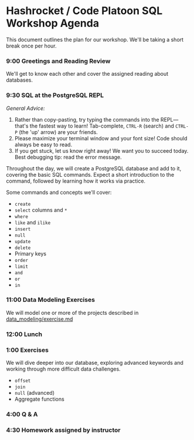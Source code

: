 # Hashrocket / Code Platoon SQL Workshop Agenda

This document outlines the plan for our workshop. We'll be taking a short break
once per hour.

### 9:00 Greetings and Reading Review

We'll get to know each other and cover the assigned reading about databases.

### 9:30 SQL at the PostgreSQL REPL

*General Advice:*

1. Rather than copy-pasting, try typing the commands into the REPL— that's the
   fastest way to learn! Tab-complete, `CTRL-R` (search) and `CTRL-P` (the 'up'
   arrow) are your friends.
2. Please maximize your terminal window and your font size! Code should always
   be easy to read.
3. If you get stuck, let us know right away! We want you to succeed today. Best
   debugging tip: read the error message.

Throughout the day, we will create a PostgreSQL database and add to it,
covering the basic SQL commands. Expect a short introduction to the command,
followed by learning how it works via practice.

Some commands and concepts we'll cover:

- `create`
- `select` columns and `*`
- `where`
- `like` and `ilike`
- `insert`
- `null`
- `update`
- `delete`
- Primary keys
- `order`
- `limit`
- `and`
- `or`
- `in`

### 11:00 Data Modeling Exercises

We will model one or more of the projects described in
[data_modeling/exercise.md][exercise]

### 12:00 Lunch

### 1:00 Exercises

We will dive deeper into our database, exploring advanced keywords and working
through more difficult data challenges.

- `offset`
- `join`
- `null` (advanced)
- Aggregate functions

### 4:00 Q & A

### 4:30 Homework assigned by instructor

[exercise]: data_modeling/exercise.md
